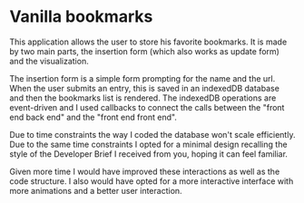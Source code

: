 # Vanilla bookmarks
This application allows the user to store his favorite bookmarks.
It is made by two main parts, the insertion form (which also works as update form) and the visualization.

The insertion form is a simple form prompting for the name and the url.
When the user submits an entry, this is saved in an indexedDB database and then the bookmarks list is rendered.
The indexedDB operations are event-driven and I used callbacks to connect the calls between the "front end back end" and the "front end front end".

Due to time constraints the way I coded the database won't scale efficiently.
Due to the same time constraints I opted for a minimal design recalling the style of the Developer Brief I received from you, hoping it can feel familiar.

Given more time I would have improved these interactions as well as the code structure.
I also would have opted for a more interactive interface with more animations and a better user interaction.

